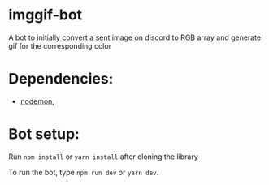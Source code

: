 # imggif-bot
A bot to initially convert a sent image on discord to RGB array and generate gif for the corresponding color

# Dependencies:
- [nodemon](https://www.npmjs.com/package/nodemon),

# Bot setup:
Run `npm install` or `yarn install` after cloning the library

To run the bot, type `npm run dev` or `yarn dev`.
